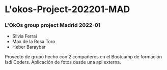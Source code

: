 # L'okos-Project-202201-MAD

 ### L'OkOs group project Madrid 2022-01

-   Silvia Ferrai
-   Max de la Rosa Toro
-   Heber Baraybar


  Proyecto de grupo hecho con 2 compañeros en el Bootcamp de formación Isdi Coders.
  Aplicación de fotos desde una api externa.
  
